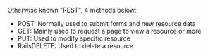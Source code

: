 Otherwise known "REST", 4 methods below:

* POST: Normally used to submit forms and new resource data
* GET: Mainly used to request a page to view a resource or more
* PUT: Used to modify specific resource
* RailsDELETE: Used to delete a resource